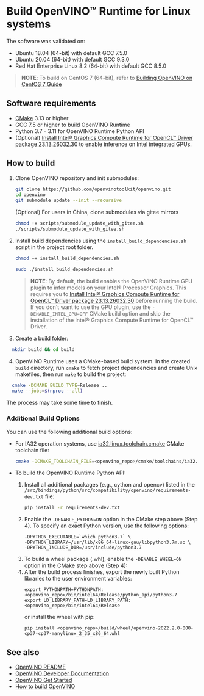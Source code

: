 # Build OpenVINO™ Runtime for Linux systems

The software was validated on:
- Ubuntu 18.04 (64-bit) with default GCC 7.5.0
- Ubuntu 20.04 (64-bit) with default GCC 9.3.0
- Red Hat Enterprise Linux 8.2 (64-bit) with default GCC 8.5.0

> **NOTE**: To build on CentOS 7 (64-bit), refer to [Building OpenVINO on CentOS 7 Guide](https://github.com/openvinotoolkit/openvino/wiki/Building-OpenVINO-on-CentOS-7-Guide)

## Software requirements 

- [CMake](https://cmake.org/download/) 3.13 or higher
- GCC 7.5 or higher to build OpenVINO Runtime
- Python 3.7 - 3.11 for OpenVINO Runtime Python API
- (Optional) [Install Intel® Graphics Compute Runtime for OpenCL™ Driver package 23.13.26032.30](https://github.com/intel/compute-runtime/releases/tag/23.13.26032.30) to enable inference on Intel integrated GPUs.

## How to build

1. Clone OpenVINO repository and init submodules:
   ```sh
   git clone https://github.com/openvinotoolkit/openvino.git
   cd openvino
   git submodule update --init --recursive
   ```
   (Optional) For users in China, clone submodules via gitee mirrors
   ```sh
   chmod +x scripts/submodule_update_with_gitee.sh
   ./scripts/submodule_update_with_gitee.sh
   ```

2. Install build dependencies using the `install_build_dependencies.sh` script in the
   project root folder.
   ```sh
   chmod +x install_build_dependencies.sh
   ```
   ```sh
   sudo ./install_build_dependencies.sh
   ```
   > **NOTE**: By default, the build enables the OpenVINO Runtime GPU plugin to infer models on your Intel® Processor Graphics. This requires you to [Install Intel® Graphics Compute Runtime for OpenCL™ Driver package 23.13.26032.30](https://github.com/intel/compute-runtime/releases/tag/23.13.26032.30) before running the build. If you don't want to use the GPU plugin, use the `-DENABLE_INTEL_GPU=OFF` CMake build option and skip the installation of the Intel® Graphics Compute Runtime for OpenCL™ Driver.

3. Create a build folder:
```sh
  mkdir build && cd build
```
4. OpenVINO Runtime uses a CMake-based build system. In the created `build` directory, run `cmake` to fetch project dependencies and create Unix makefiles, then run `make` to build the project:
```sh
  cmake -DCMAKE_BUILD_TYPE=Release ..
  make --jobs=$(nproc --all)
```
The process may take some time to finish.

### Additional Build Options

You can use the following additional build options:

- For IA32 operation systems, use [ia32.linux.toolchain.cmake](https://github.com/openvinotoolkit/openvino/blob/master/cmake/toolchains/ia32.linux.toolchain.cmake) CMake toolchain file:

   ```sh
   cmake -DCMAKE_TOOLCHAIN_FILE=<openvino_repo>/cmake/toolchains/ia32.linux.toolchain.cmake ..
   ```

- To build the OpenVINO Runtime Python API:
  1. Install all additional packages (e.g., cython and opencv) listed in the `/src/bindings/python/src/compatibility/openvino/requirements-dev.txt` file:
     ```sh
     pip install -r requirements-dev.txt
     ```
  2. Enable the `-DENABLE_PYTHON=ON` option in the CMake step above (Step 4). To specify an exact Python version, use the following options:
     ```
     -DPYTHON_EXECUTABLE=`which python3.7` \
     -DPYTHON_LIBRARY=/usr/lib/x86_64-linux-gnu/libpython3.7m.so \
     -DPYTHON_INCLUDE_DIR=/usr/include/python3.7
     ```
  3. To build a wheel package (.whl), enable the `-DENABLE_WHEEL=ON` option in the CMake step above (Step 4):
  4. After the build process finishes, export the newly built Python libraries to the user environment variables: 
     ```
     export PYTHONPATH=PYTHONPATH:<openvino_repo>/bin/intel64/Release/python_api/python3.7
     export LD_LIBRARY_PATH=LD_LIBRARY_PATH:<openvino_repo>/bin/intel64/Release
     ```
     or install the wheel with pip:
     ```
     pip install <openvino_repo>/build/wheel/openvino-2022.2.0-000-cp37-cp37-manylinux_2_35_x86_64.whl
     ```

## See also

 * [OpenVINO README](../../README.md)
 * [OpenVINO Developer Documentation](index.md)
 * [OpenVINO Get Started](./get_started.md)
 * [How to build OpenVINO](build.md)

